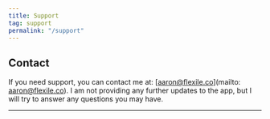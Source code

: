 ```yaml
---
title: Support
tag: support
permalink: "/support"
---
```


## Contact

If you need support, you can contact me at: [aaron@flexile.co](mailto: aaron@flexile.co).  I am not providing any further updates to the app, but I will try to answer any questions you may have.  

----